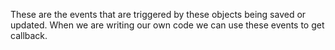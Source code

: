 <properties date="2016-05-10"
SortOrder="7"
/>

These are the events that are triggered by these objects being saved or updated. When we are writing our own code we can use these events to get callback.
